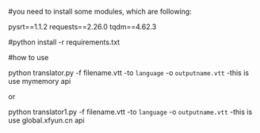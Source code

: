 #you need to install some modules, which are following:

pysrt==1.1.2
requests==2.26.0
tqdm==4.62.3

#python install -r requirements.txt

#how to use

python translator.py -f filename.vtt -to `language` -o `outputname.vtt` -this is use mymemory api

or 

python translator1.py -f filename.vtt -to `language` -o `outputname.vtt` -this is use global.xfyun.cn api

